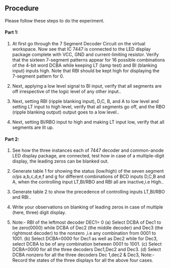 ## Procedure

Please follow these steps to do the experiment.

#### Part 1:

1. At first go through the 7 Segment Decoder Circuit on the virtual workspace. Now see that IC 7447 is connected to the LED display package complete with VCC, GND and current-limiting resistor. Verify that the sixteen 7-segment patterns appear for 16 possible combinations of the 4-bit word DCBA while keeping LT (lamp test) and BI (blanking input) inputs high. Note that RBI should be kept high for displaying the 7-segment pattern for 0.

2. Next, applying a low level signal to BI input, verify that all segments are off irrespective of the logic level of any other input..

3. Next, setting RBI (ripple blanking input), D,C, B, and A to low level and setting LT input to high level, verify that all segments go off, and the RBO (ripple blanking output) output goes to a low level..

4. Next, setting BI/RBO input to high and making LT input low, verify that all segments are lit up.

#### Part 2:

1. See how the three instances each of 7447 decoder and common-anode LED display package, are connected, test how in case of a multiple-digit display, the leading zeros can be blanked out.

2. Generate table 1 for showing the status (low/high) of the seven segment o/ps a,b,c,d,e,f and g for different combinations of BCD inputs D,C,B and A, when the controlling input LT,BI/RBO and RBI all are inactive,i.e High..

3. Generate table 2 to show the precedence of controlling inputs LT,BI/RBO and RBI..

4. Write your observations on blanking of leading zeros in case of multiple (here, three) digit display.

5. Note:- RBI of the leftmost decoder DEC1= 0 (a) Select DCBA of Dec1 to be zero(0000) while DCBA of Dec2 (the middle decoder) and Dec3 (the rightmost decoder) to the nonzero ,i.e any combination from 0001 to 1001. (b) Select DCBA=0000 for Dec1 as well as Dec2 while for Dec3, select DCBA to be of any combination between 0001 to 1001. (c) Select DCBA=0000 for all the three decoders Dec1,Dec2 and Dec3. (d) Select DCBA nonzero for all the three decoders Dec 1,dec2 & Dec3, Note:- Record the states of the three displays for all the above four cases.